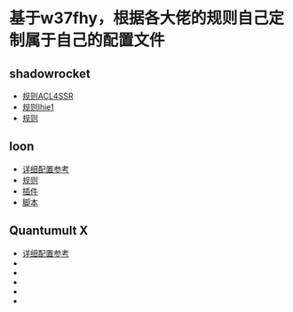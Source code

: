 # 基于w37fhy，根据各大佬的规则自己定制属于自己的配置文件

## shadowrocket
- [规则ACL4SSR](https://github.com/ACL4SSR/ACL4SSR/tree/master)
- [规则lhie1 ](https://github.com/lhie1/Rules/tree/master)
- [规则]()

## loon
- [详细配置参考](https://www.notion.so/6-d87bf84ba9a94ea8b4d6720cab2aa285)
- [规则](https://github.com/TiyNa/LoonManual/blob/main/Plus/Rule_Recommend.md)
- [插件](https://github.com/TiyNa/LoonManual/blob/main/Plus/Plugin_Recommend.md)
- [脚本](https://github.com/Tartarus2014/Loon-Script)

## Quantumult X
- [详细配置参考](https://www.notion.so/75156f1c053c46568672896145f2eb36)
- []()
- []()
- []()
- []()
- []()
